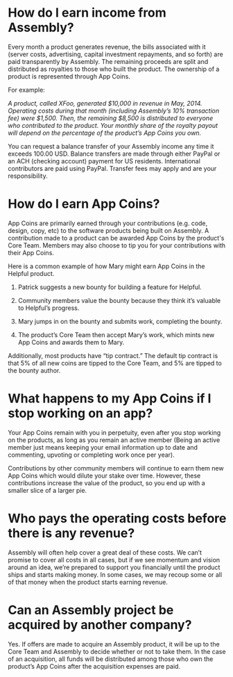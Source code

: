 # How do I earn income from Assembly?

Every month a product generates revenue, the bills associated with it (server costs, advertising, capital investment repayments, and so forth) are paid transparently by Assembly. The remaining proceeds are split and distributed as royalties to those who built the product. The ownership of a product is represented through App Coins.

For example:

*A product, called XFoo, generated $10,000 in revenue in May, 2014. Operating costs during that month (including Assembly’s 10% transaction fee) were $1,500. Then, the remaining $8,500 is distributed to everyone who contributed to the product. Your monthly share of the royalty payout will depend on the percentage of the product’s App Coins you own.*

You can request a balance transfer of your Assembly income any time it exceeds 100.00 USD. Balance transfers are made through either PayPal or an ACH (checking account) payment for US residents. International contributors are paid using PayPal. Transfer fees may apply and are your responsibility.


# How do I earn App Coins?

App Coins are primarily earned through your contributions (e.g. code, design, copy, etc) to the software products being built on Assembly. A contribution made to a product can be awarded App Coins by the product's Core Team. Members may also choose to tip you for your contributions with their App Coins.

Here is a common example of how Mary might earn App Coins in the Helpful product.


1. Patrick suggests a new bounty for building a feature for Helpful.

2. Community members value the bounty because they think it’s valuable to Helpful’s progress.

3. Mary jumps in on the bounty and submits work, completing the bounty.

4. The product’s Core Team then accept Mary’s work, which mints new App Coins and awards them to Mary.

Additionally, most products have “tip contract.” The default tip contract is that 5% of all new coins are tipped to the Core Team, and 5% are tipped to the bounty author.


# What happens to my App Coins if I stop working on an app?

Your App Coins remain with you in perpetuity, even after you stop working on the products, as long as you remain an active member (Being an active member just means keeping your email information up to date and commenting, upvoting or completing work once per year).

Contributions by other community members will continue to earn them new App Coins which would dilute your stake over time. However, these contributions increase the value of the product, so you end up with a smaller slice of a larger pie.


# Who pays the operating costs before there is any revenue?

Assembly will often help cover a great deal of these costs. We can’t promise to cover all costs in all cases, but if we see momentum and vision around an idea, we’re prepared to support you financially until the product ships and starts making money. In some cases, we may recoup some or all of that money when the product starts earning revenue.


# Can an Assembly project be acquired by another company?

Yes. If offers are made to acquire an Assembly product, it will be up to the Core Team and Assembly to decide whether or not to take them. In the case of an acquisition, all funds will be distributed among those who own the product’s App Coins after the acquisition expenses are paid.